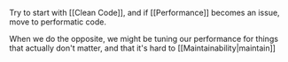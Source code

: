 Try to start with [[Clean Code]], and if [[Performance]] becomes an issue, move to performatic code.

When we do the opposite, we might be tuning our performance for things that actually don't matter, and that it's hard to [[Maintainability|maintain]]